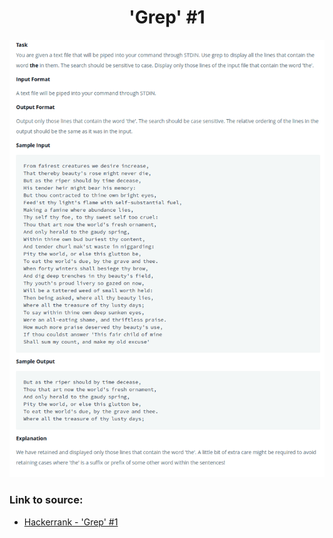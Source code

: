 <h1 align="center">'Grep' #1</h1>

![alt text](https://github.com/matthew01lokiet/Github-repos-images/blob/main/Other/Bash/grep_%231.png)

### Link to source: 
- <a href="https://www.hackerrank.com/challenges/text-processing-in-linux-the-grep-command-1/problem">Hackerrank - 'Grep' #1</a>

